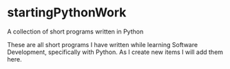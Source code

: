 # startingPythonWork
A collection of short programs written in Python


These are all short programs I have written while learning Software Development, specifically with Python. As I create new items
I will add them here.
